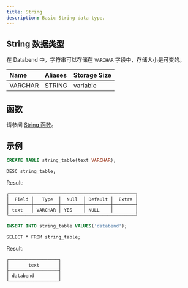 ```yaml
---
title: String
description: Basic String data type.
---
```


## String 数据类型

在 Databend 中，字符串可以存储在 `VARCHAR` 字段中，存储大小是可变的。

| Name | Aliases | Storage Size |
| :-------- | :-------- | :-------- |
| VARCHAR | STRING | variable |

## 函数

请参阅 [String 函数](/sql/sql-functions/string-functions)。

## 示例

```sql
CREATE TABLE string_table(text VARCHAR);
```

```
DESC string_table;
```

Result:

```
┌──────────────────────────────────────────────┐
│  Field │   Type  │  Null  │ Default │  Extra │
├────────┼─────────┼────────┼─────────┼────────┤
│ text   │ VARCHAR │ YES    │ NULL    │        │
└──────────────────────────────────────────────┘
```

```sql
INSERT INTO string_table VALUES('databend');
```

```
SELECT * FROM string_table;
```

Result:

```
┌──────────────────┐
│       text       │
├──────────────────┤
│ databend         │
└──────────────────┘
```